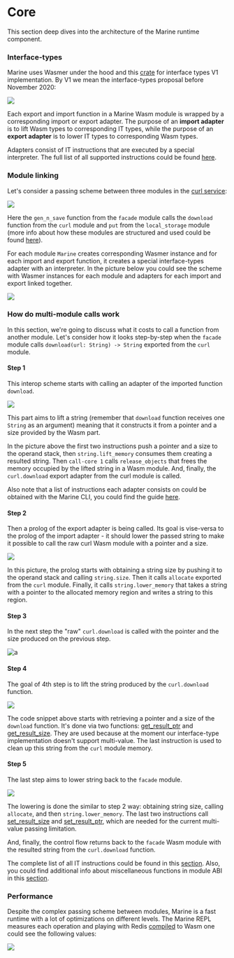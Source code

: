# Core

This section deep dives into the architecture of the Marine runtime component.&#x20;

### Interface-types

Marine uses Wasmer under the hood and this [crate](https://github.com/fluencelabs/interface-types) for interface types V1 implementation. By V1 we mean the interface-types proposal before November 2020:

![](<../../.gitbook/assets/Screenshot 2022-05-27 at 20.45.45.png>)

Each export and import function in a Marine Wasm module is wrapped by a corresponding import or export adapter. The purpose of an **import adapter** is to lift Wasm types to corresponding IT types, while the purpose of an **export adapter** is to lower IT types to corresponding Wasm types.

Adapters consist of IT instructions that are executed by a special interpreter. The full list of all supported instructions could be found [here](interface-types-instructions.md).

### Module linking

Let's consider a passing scheme between three modules in the [curl service](../../quickstart/develop-a-multi-modules-service.md):

![](<../../.gitbook/assets/Screenshot 2022-05-29 at 10.57.17.png>)

Here the `gen_n_save` function from the `facade` module calls the `download` function from the `curl` module and `put` from the `local_storage` module (more info about how these modules are structured and used could be found [here](../../quickstart/develop-a-multi-modules-service.md)).

For each module `Marine` creates corresponding Wasmer instance and for each import and export function, it creates a special interface-types adapter with an interpreter. In the picture below you could see the scheme with Wasmer instances for each module and adapters for each import and export linked together.

![](<../../.gitbook/assets/Screenshot 2022-05-27 at 20.46.35.png>)

### How do multi-module calls work

In this section, we're going to discuss what it costs to call a function from another module. Let's consider how it looks step-by-step when the `facade` module calls `download(url: String) -> String` exported from the `curl` module.

#### Step 1

This interop scheme starts with calling an adapter of the imported function `download`.

![](<../../.gitbook/assets/multi-module call, step 1.png>)

This part aims to lift a string (remember that `download` function receives one `String` as an argument) meaning that it constructs it from a pointer and a size provided by the Wasm part.

In the picture above the first two instructions push a pointer and a size to the operand stack, then `string.lift_memory` consumes them creating a resulted string. Then `call-core 1` calls `release_objects` that frees the memory occupied by the lifted string in a Wasm module. And, finally, the `curl.download` export adapter from the curl module is called.

Also note that a list of instructions each adapter consists on could be obtained with the Marine CLI, you could find the guide [here](../../marine-tooling-reference/marine-cli.md#it-shows-interface-types-of-the-wasm-binary).

#### Step 2

Then a prolog of the export adapter is being called. Its goal is vise-versa to the prolog of the import adapter - it should lower the passed string to make it possible to call the raw curl Wasm module with a pointer and a size.&#x20;

![](<../../.gitbook/assets/multi-module call, step 2.png>)

In this picture, the prolog starts with obtaining a string size by pushing it to the operand stack and calling `string.size`. Then it calls `allocate` exported from the `curl` module. Finally, it calls `string.lower_memory` that takes a string with a pointer to the allocated memory region and writes a string to this region.

#### Step 3

In the next step the "raw" `curl.download` is called with the pointer and the size produced on the previous step.&#x20;

![a](<../../.gitbook/assets/multi-module call, step 3.png>)

#### Step 4

The goal of 4th step is to lift the string produced by the `curl.download` function.

![](<../../.gitbook/assets/multi-module call, step 4.png>)

The code snippet above starts with retrieving a pointer and a size of the `download` function. It's done via two functions: [get\_result\_ptr](../../marine-rust-sdk/module-abi.md#get\_result\_ptr) and [get\_result\_size](../../marine-rust-sdk/module-abi.md#get\_result\_size). They are used because at the moment our interface-type implementation doesn't support multi-value. The last instruction is used to clean up this string from the `curl` module memory.

#### Step 5

The last step aims to lower string back to the `facade` module.

![](<../../.gitbook/assets/multi-module call, step 5.png>)

The lowering is done the similar to step 2 way: obtaining string size, calling `allocate`, and then `string.lower_memory`. The last two instructions call [set\_result\_size](../../marine-rust-sdk/module-abi.md#set\_result\_size) and [set\_result\_ptr](../../marine-rust-sdk/module-abi.md#set\_result\_ptr), which are needed for the current multi-value passing limitation.

And, finally, the control flow returns back to the `facade` Wasm module with the resulted string from the `curl.download` function.

The complete list of all IT instructions could be found in this [section](interface-types-instructions.md). Also, you could find additional info about miscellaneous functions in module ABI in this [section](../../marine-rust-sdk/module-abi.md).

### Performance

Despite the complex passing scheme between modules, Marine is a fast runtime with a lot of optimizations on different levels. The Marine REPL measures each operation and playing with Redis [compiled](https://medium.com/fluence-network/porting-redis-to-webassembly-with-clang-wasi-af99b264ca8) to Wasm one could see the following values:

![](<../../.gitbook/assets/marine performance.png>)
